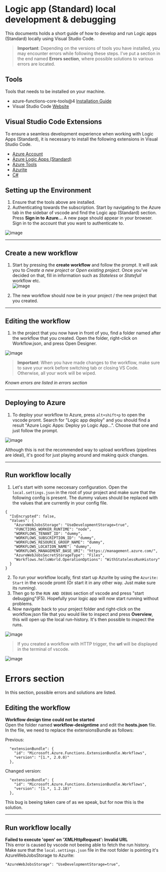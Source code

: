 # Logic app (Standard) local development & debugging 
This documents holds a short guide of how to develop and run Logic apps (Standard) locally using Visual Studio Code.

> **Important**: Depending on the versions of tools you have installed, you may encounter errors while following these steps. I've put a section in the end named **Errors section**, where possible solutions to various errors are located. 

## Tools
Tools that needs to be installed on your machine. 
- azure-functions-core-tools@4 [Installation Guide](https://learn.microsoft.com/en-us/azure/azure-functions/functions-run-local?tabs=v4%2Cmacos%2Ccsharp%2Cportal%2Cbash)
- Visual Studio Code [Website](https://code.visualstudio.com/)

## Visual Studio Code Extensions 
To ensure a seamless development experience when working with Logic Apps (Standard), it is necessary to install the following extensions in Visual Studio Code.
- [Azure Account](https://marketplace.visualstudio.com/items?itemName=ms-vscode.azure-account)
- [Azure Logic Apps (Standard)](https://marketplace.visualstudio.com/items?itemName=ms-azuretools.vscode-azurelogicapps)
- [Azure Tools](https://marketplace.visualstudio.com/items?itemName=ms-vscode.vscode-node-azure-pack)
- [Azurite](https://marketplace.visualstudio.com/items?itemName=Azurite.azurite)
- [C#](https://marketplace.visualstudio.com/items?itemName=ms-dotnettools.csharp)

## Setting up the Environment 
1. Ensure that the tools above are installed. 
2. Authenticating towards the subscription. Start by navigating to the Azure tab in the sidebar of vscode and find the Logic app (Standard) section. Press **Sign in to Azure...** A new page should appear in your browser. Sign in to the account that you want to authenticate to. 

![image](https://i.gyazo.com/cc1dfde58cc95f33827969e577035eb2.png)

---

## Create a new workflow 
1. Start by pressing the **create workflow** and follow the prompt. It will ask you to *Create a new project* or *Open existing project*. Once you've decided on that, fill in information such as *Stateless* or *Statefull* workflow etc.  
![image](https://i.gyazo.com/b346175af0cff160c236d6de52383252.png)

2. The new workflow should now be in your project / the new project that you created.

---

## Editing the workflow 
1. In the project that you now have in front of you, find a folder named after the workflow that you created. Open the folder, right-click on Workflow.json, and press Open Designer.

![image](https://i.gyazo.com/693e1564ac94505ae57064616c68ffa1.png)

> **Important**: When you have made changes to the workflow, make sure to save your work before switching tab or closing VS Code. Otherwise, all your work will be wiped.


*Known errors are listed in errors section*

---

## Deploying to Azure 
1. To deploy your workflow to Azure, press `alt+shift+p` to open the vscode promt. Search for "Logic app deploy" and you should find a result "Azure Logic Apps: Deploy yo Logic App...". Choose that one and just follow the prompt.

![image](https://i.gyazo.com/dd305d6d5e0b338f7ee088dc7d1ee34c.png)

Although this is not the recommended way to upload workflows (pipelines are ideal), it's good for just playing around and making quick changes. 

--- 

## Run workflow locally
1. Let's start with some neccesary configuration. Open the `local.settings.json` in the root of your project and make sure that the following config is present. The dummy values should be replaced with the values that are currently in your config file. 
```
{
  "IsEncrypted": false,
  "Values": {
    "AzureWebJobsStorage": "UseDevelopmentStorage=true",
    "FUNCTIONS_WORKER_RUNTIME": "node",
    "WORKFLOWS_TENANT_ID": "dummy",
    "WORKFLOWS_SUBSCRIPTION_ID": "dummy",
    "WORKFLOWS_RESOURCE_GROUP_NAME": "dummy",
    "WORKFLOWS_LOCATION_NAME": "dummy",
    "WORKFLOWS_MANAGEMENT_BASE_URI": "https://management.azure.com/",
    "AzureWebJobsSecretStorageType": "Files",
    "Workflows.helloWorld.OperationOptions": "WithStatelessRunHistory"
  }
}
```
2. To run your workflow locally, first start up Azurite by using the `Azurite: Start` in the vscode promt (Or start it in any other way. Just make sure its running).  
3. Then go to the `RUN AND DEBUG` section of vscode and press "start debugging"(F5). Hopefully your logic app will now start running without problems. 
4. Now navigate back to your project folder and right-click on the workflow.json file that you would like to inspect and press **Overview**, this will open up the local run-history. It's then possible to inspect the runs. 

![image](https://i.gyazo.com/b9d026c735c835343ed935c1339cab11.png)

> If you created a workflow with HTTP trigger, the **url** will be displayed in the terminal of vscode. 

![image](https://i.gyazo.com/c02a8ea20fb01106e5d26bda6817459d.png)


# Errors section 
In this section, possible errors and solutions are listed. 

## Editing the workflow 
**Workflow design time could not be started**  
Open the folder named **workflow-designtime** and edit the **hosts.json** file. In the file, we need to replace the extensionsBundle as follows: 

Previous:
```
  "extensionBundle": {
    "id": "Microsoft.Azure.Functions.ExtensionBundle.Workflows",
    "version": "[1.*, 2.0.0)"
  },
```  
Changed version: 
```
  "extensionBundle": {
    "id": "Microsoft.Azure.Functions.ExtensionBundle.Workflows",
    "version": "[1.*, 1.2.18)"
  },
```

This bug is beeing taken care of as we speak, but for now this is the solution. 

--- 


## Run workflow locally
**Failed to execute 'open' on 'XMLHttpRequest': Invalid URL**  
This error is caused by vscode not beeing able to fetch the run history. Make sure that the `local.settings.json` file in the root folder is pointing it's AzureWebJobsStorage to Azurite: 
```
"AzureWebJobsStorage": "UseDevelopmentStorage=true",
```
